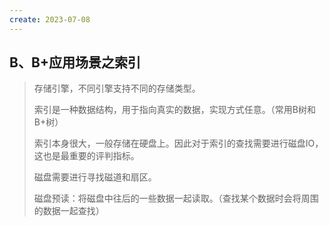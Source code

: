 ```yaml
---
create: 2023-07-08
---
```

## B、B+应用场景之索引

> 存储引擎，不同引擎支持不同的存储类型。
>
> 索引是一种数据结构，用于指向真实的数据，实现方式任意。（常用B树和B+树）
>
> 索引本身很大，一般存储在硬盘上。因此对于索引的查找需要进行磁盘IO，这也是最重要的评判指标。
>
> 磁盘需要进行寻找磁道和扇区。
>
> 磁盘预读：将磁盘中往后的一些数据一起读取。（查找某个数据时会将周围的数据一起查找）